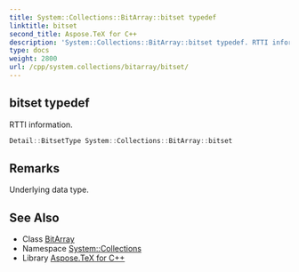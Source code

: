 ```yaml
---
title: System::Collections::BitArray::bitset typedef
linktitle: bitset
second_title: Aspose.TeX for C++
description: 'System::Collections::BitArray::bitset typedef. RTTI information in C++.'
type: docs
weight: 2800
url: /cpp/system.collections/bitarray/bitset/
---
```

## bitset typedef


RTTI information.

```cpp
Detail::BitsetType System::Collections::BitArray::bitset
```

## Remarks


Underlying data type. 
## See Also

* Class [BitArray](../)
* Namespace [System::Collections](../../)
* Library [Aspose.TeX for C++](../../../)
